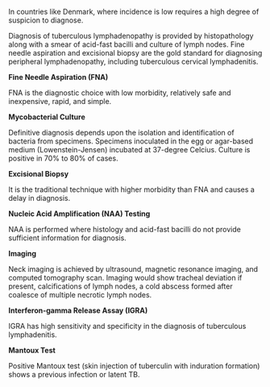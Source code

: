 In countries like Denmark, where incidence is low requires a high degree of suspicion to diagnose.

Diagnosis of tuberculous lymphadenopathy is provided by histopathology along with a smear of acid-fast bacilli and culture of lymph nodes. Fine needle aspiration and excisional biopsy are the gold standard for diagnosing peripheral lymphadenopathy, including tuberculous cervical lymphadenitis.

**Fine Needle Aspiration (FNA)**

FNA is the diagnostic choice with low morbidity, relatively safe and inexpensive, rapid, and simple.

**Mycobacterial Culture**

Definitive diagnosis depends upon the isolation and identification of bacteria from specimens. Specimens inoculated in the egg or agar-based medium (Lowenstein-Jensen) incubated at 37-degree Celcius. Culture is positive in 70% to 80% of cases.

**Excisional Biopsy**

It is the traditional technique with higher morbidity than FNA and causes a delay in diagnosis.

**Nucleic Acid Amplification (NAA) Testing**

NAA is performed where histology and acid-fast bacilli do not provide sufficient information for diagnosis.

**Imaging**

Neck imaging is achieved by ultrasound, magnetic resonance imaging, and computed tomography scan. Imaging would show tracheal deviation if present, calcifications of lymph nodes, a cold abscess formed after coalesce of multiple necrotic lymph nodes.

**Interferon-gamma Release Assay (IGRA)**

IGRA has high sensitivity and specificity in the diagnosis of tuberculous lymphadenitis.

**Mantoux Test**

Positive Mantoux test (skin injection of tuberculin with induration formation) shows a previous infection or latent TB.